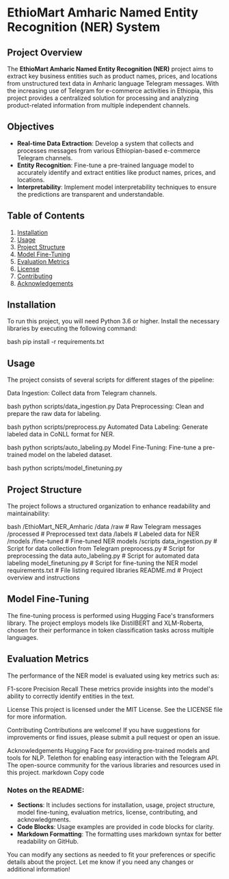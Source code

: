 # EthioMart Amharic Named Entity Recognition (NER) System

## Project Overview
The **EthioMart Amharic Named Entity Recognition (NER)** project aims to extract key business entities such as product names, prices, and locations from unstructured text data in Amharic language Telegram messages. With the increasing use of Telegram for e-commerce activities in Ethiopia, this project provides a centralized solution for processing and analyzing product-related information from multiple independent channels.

## Objectives
- **Real-time Data Extraction**: Develop a system that collects and processes messages from various Ethiopian-based e-commerce Telegram channels.
- **Entity Recognition**: Fine-tune a pre-trained language model to accurately identify and extract entities like product names, prices, and locations.
- **Interpretability**: Implement model interpretability techniques to ensure the predictions are transparent and understandable.

## Table of Contents
1. [Installation](#installation)
2. [Usage](#usage)
3. [Project Structure](#project-structure)
4. [Model Fine-Tuning](#model-fine-tuning)
5. [Evaluation Metrics](#evaluation-metrics)
6. [License](#license)
7. [Contributing](#contributing)
8. [Acknowledgements](#acknowledgements)

## Installation
To run this project, you will need Python 3.6 or higher. Install the necessary libraries by executing the following command:

bash
pip install -r requirements.txt

## Usage
The project consists of several scripts for different stages of the pipeline:

Data Ingestion: Collect data from Telegram channels.

bash
python scripts/data_ingestion.py
Data Preprocessing: Clean and prepare the raw data for labeling.

bash
python scripts/preprocess.py
Automated Data Labeling: Generate labeled data in CoNLL format for NER.

bash
python scripts/auto_labeling.py
Model Fine-Tuning: Fine-tune a pre-trained model on the labeled dataset.

bash
python scripts/model_finetuning.py

## Project Structure
The project follows a structured organization to enhance readability and maintainability:

bash
/EthioMart_NER_Amharic
    /data
        /raw                  # Raw Telegram messages
        /processed             # Preprocessed text data
        /labels                # Labeled data for NER
    /models
        /fine-tuned            # Fine-tuned NER models
    /scripts
        data_ingestion.py      # Script for data collection from Telegram
        preprocess.py           # Script for preprocessing the data
        auto_labeling.py        # Script for automated data labeling
        model_finetuning.py     # Script for fine-tuning the NER model
    requirements.txt             # File listing required libraries
    README.md                    # Project overview and instructions

## Model Fine-Tuning
The fine-tuning process is performed using Hugging Face's transformers library. The project employs models like DistilBERT and XLM-Roberta, chosen for their performance in token classification tasks across multiple languages.

## Evaluation Metrics
The performance of the NER model is evaluated using key metrics such as:

F1-score
Precision
Recall
These metrics provide insights into the model's ability to correctly identify entities in the text.

License
This project is licensed under the MIT License. See the LICENSE file for more information.

Contributing
Contributions are welcome! If you have suggestions for improvements or find issues, please submit a pull request or open an issue.

Acknowledgements
Hugging Face for providing pre-trained models and tools for NLP.
Telethon for enabling easy interaction with the Telegram API.
The open-source community for the various libraries and resources used in this project.
markdown
Copy code

### Notes on the README:
- **Sections**: It includes sections for installation, usage, project structure, model fine-tuning, evaluation metrics, license, contributing, and acknowledgments.
- **Code Blocks**: Usage examples are provided in code blocks for clarity.
- **Markdown Formatting**: The formatting uses markdown syntax for better readability on GitHub.

You can modify any sections as needed to fit your preferences or specific details about the project. Let me know if you need any changes or additional information!
